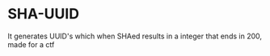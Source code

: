 # SHA-UUID
It generates UUID's which when SHAed results in a integer that ends in 200, made for a ctf
